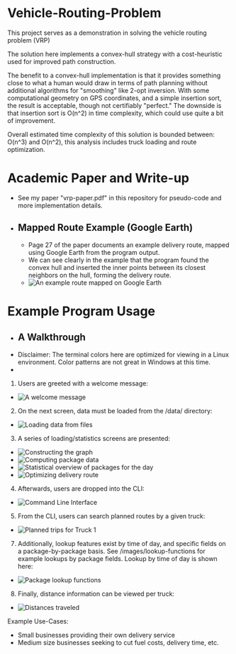 # Vehicle-Routing-Problem
This project serves as a demonstration in solving the vehicle routing problem (VRP)

The solution here implements a convex-hull strategy with a cost-heuristic used for improved path construction.

The benefit to a convex-hull implementation is that it provides something close to what a human would draw in terms of path planning without additional algorithms for "smoothing" like 2-opt inversion. With some computational geometry on GPS coordinates, and a simple insertion sort, the result is acceptable, though not certifiably "perfect." The downside is that insertion sort is O(n^2) in time complexity, which could use quite a bit of improvement.

Overall estimated time complexity of this solution is bounded between:
O(n^3) and O(n^2), this analysis includes truck loading and route optimization.

# Academic Paper and Write-up
  - See my paper "vrp-paper.pdf" in this repository for pseudo-code and more implementation details.

  - ## Mapped Route Example (Google Earth)
    - Page 27 of the paper documents an example delivery route, mapped using Google Earth from the program output.
    - We can see clearly in the example that the program found the convex hull and inserted the inner points between its closest neighbors on the hull, forming the delivery route.
    - ![An example route mapped on Google Earth](https://github.com/justinlangley3/Vehicle-Routing-Problem/blob/main/images/route-example-google-earth.png)

# Example Program Usage
  - ## A Walkthrough
  - Disclaimer: The terminal colors here are optimized for viewing in a Linux environment. Color patterns are not great in Windows at this time.
  - 
  1) Users are greeted with a welcome message:
  - ![A welcome message](https://raw.githubusercontent.com/justinlangley3/Vehicle-Routing-Problem/Vehicle-Routing-Problem/images/welcome.png)
  2) On the next screen, data must be loaded from the /data/ directory:
  - ![Loading data from files](https://raw.githubusercontent.com/justinlangley3/Vehicle-Routing-Problem/Vehicle-Routing-Problem/images/data_onboarding.png)
  3) A series of loading/statistics screens are presented:
  - ![Constructing the graph](https://raw.githubusercontent.com/justinlangley3/Vehicle-Routing-Problem/Vehicle-Routing-Problem/images/build-graph.png)
  - ![Computing package data](https://raw.githubusercontent.com/justinlangley3/Vehicle-Routing-Problem/Vehicle-Routing-Problem/images/build-packages.png)
  - ![Statistical overview of packages for the day](https://raw.githubusercontent.com/justinlangley3/Vehicle-Routing-Problem/Vehicle-Routing-Problem/images/data_statistics.png)
  - ![Optimizing delivery route](https://raw.githubusercontent.com/justinlangley3/Vehicle-Routing-Problem/Vehicle-Routing-Problem/images/route_optimization.png)
  4) Afterwards, users are dropped into the CLI:
  - ![Command Line Interface](https://raw.githubusercontent.com/justinlangley3/Vehicle-Routing-Problem/Vehicle-Routing-Problem/images/cli.png)
  5) From the CLI, users can search planned routes by a given truck:
  - ![Planned trips for Truck 1](https://raw.githubusercontent.com/justinlangley3/Vehicle-Routing-Problem/Vehicle-Routing-Problem/images/planned-trips-truck1.png)
  7) Additionally, lookup features exist by time of day, and specific fields on a package-by-package basis. See /images/lookup-functions for example lookups by package fields. Lookup by time of day is shown here:
  - ![Package lookup functions](https://raw.githubusercontent.com/justinlangley3/Vehicle-Routing-Problem/Vehicle-Routing-Problem/images/lookup-by-timeofday.png)
  8) Finally, distance information can be viewed per truck:
  - ![Distances traveled](https://raw.githubusercontent.com/justinlangley3/Vehicle-Routing-Problem/Vehicle-Routing-Problem/images/distance-traveled.png)

Example Use-Cases:
  - Small businesses providing their own delivery service
  - Medium size businesses seeking to cut fuel costs, delivery time, etc.
